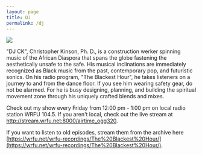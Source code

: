 ```yaml
---
layout: page
title: DJ
permalink: /dj
---
```


![](https://github.com/kinson2/kinson2.github.io/raw/gh-pages/assets/img/dj-ck-pro-img01c.png)

"DJ CK", Christopher Kinson, Ph. D., is a construction werker spinning music of the African Diaspora that spans the globe fastening the aesthetically unsafe to the safe. His musical inclinations are immediately recognized as Black music from the past, contemporary pop, and futuristic sonics. On his radio program, "The Blackest Hour", he takes listeners on a journey to and from the dance floor. If you see him wearing safety gear, do not be alarmed. For he is busy designing, planning, and building the spiritual movement zone through his uniquely crafted blends and mixes.

Check out my show every Friday from 12:00 pm - 1:00 pm on local radio station WRFU 104.5. If you aren't local, check out the live stream at <a href="http://stream.wrfu.net:8000/airtime_ogg320">http://stream.wrfu.net:8000/airtime_ogg320</a>.

If you want to listen to old episodes, stream them from the archive here [https://wrfu.net/wrfu-recordings/The%20Blackest%20Hour/](https://wrfu.net/wrfu-recordings/The%20Blackest%20Hour/).
